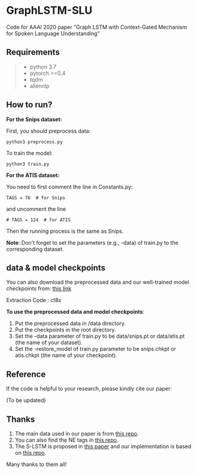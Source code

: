 # GraphLSTM-SLU

Code for AAAI 2020 paper "Graph LSTM with Context-Gated Mechanism for Spoken Language Understanding"

## Requirements

> - python 3.7
> - pytorch >=0.4
> - tqdm
> - allennlp

## How to run?
**For the Snips dataset:**

First, you should preprocess data:

```
python3 preprocess.py 
```

To train the model:

```
python3 train.py 
```

**For the ATIS dataset:**

You need to first comment the line in Constants.py:
```
TAGS = 76  # for Snips
```
and uncomment the line
```
# TAGS = 124  # for ATIS
```
Then the running process is the same as Snips. 

**Note**: Don't forget to set the parameters (e.g., -data) of train.py to the corresponding dataset. 


## data & model checkpoints
You can also download the preprocessed data and our well-trained model checkpoints from: [this link](https://pan.baidu.com/s/1tVRhnAfeivi4k0UKaRy83g)

Extraction Code : ct8x

**To use the preprocessed data and model checkpoints**:
1. Put the preprocessed data in /data directory.
2. Put the checkpoints in the root directory.
3. Set the -data parameter of train.py to be data/snips.pt or data/atis.pt (the name of your dataset).
4. Set the -restore_model of train.py parameter to be snips.chkpt or atis.chkpt (the name of your checkpoint).

## Reference
If the code is helpful to your research, please kindly cite our paper:

(To be updated)


## Thanks 
1. The main data used in our paper is from [this repo](https://github.com/MiuLab/SlotGated-SLU).
2. You can also find the NE tags in [this repo](https://github.com/mesnilgr/is13).
3. The S-LSTM is proposed in [this paper](https://arxiv.org/abs/1805.02474) and our implementation is based on [this repo](https://github.com/WildeLau/S-LSTM_pytorch).

Many thanks to them all!





